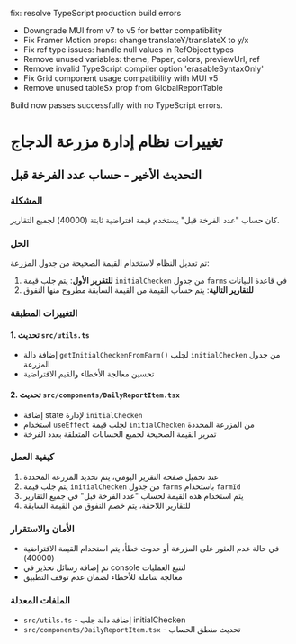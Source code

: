 fix: resolve TypeScript production build errors

- Downgrade MUI from v7 to v5 for better compatibility
- Fix Framer Motion props: change translateY/translateX to y/x
- Fix ref type issues: handle null values in RefObject types
- Remove unused variables: theme, Paper, colors, previewUrl, ref
- Remove invalid TypeScript compiler option 'erasableSyntaxOnly'
- Fix Grid component usage compatibility with MUI v5
- Remove unused tableSx prop from GlobalReportTable

Build now passes successfully with no TypeScript errors.

# تغييرات نظام إدارة مزرعة الدجاج

## التحديث الأخير - حساب عدد الفرخة قبل

### المشكلة
كان حساب "عدد الفرخة قبل" يستخدم قيمة افتراضية ثابتة (40000) لجميع التقارير.

### الحل
تم تعديل النظام لاستخدام القيمة الصحيحة من جدول المزرعة:

1. **للتقرير الأول**: يتم جلب قيمة `initialChecken` من جدول `farms` في قاعدة البيانات
2. **للتقارير التالية**: يتم حساب القيمة من القيمة السابقة مطروح منها النفوق

### التغييرات المطبقة

#### 1. تحديث `src/utils.ts`
- إضافة دالة `getInitialCheckenFromFarm()` لجلب `initialChecken` من جدول المزرعة
- تحسين معالجة الأخطاء والقيم الافتراضية

#### 2. تحديث `src/components/DailyReportItem.tsx`
- إضافة state لإدارة `initialChecken`
- استخدام `useEffect` لجلب قيمة `initialChecken` من المزرعة المحددة
- تمرير القيمة الصحيحة لجميع الحسابات المتعلقة بعدد الفرخة

### كيفية العمل
1. عند تحميل صفحة التقرير اليومي، يتم تحديد المزرعة المحددة
2. يتم جلب قيمة `initialChecken` من جدول `farms` باستخدام `farmId`
3. يتم استخدام هذه القيمة لحساب "عدد الفرخة قبل" في جميع التقارير
4. للتقارير اللاحقة، يتم خصم النفوق من القيمة السابقة

### الأمان والاستقرار
- في حالة عدم العثور على المزرعة أو حدوث خطأ، يتم استخدام القيمة الافتراضية (40000)
- تم إضافة رسائل تحذير في console لتتبع العمليات
- معالجة شاملة للأخطاء لضمان عدم توقف التطبيق

### الملفات المعدلة
- `src/utils.ts` - إضافة دالة جلب initialChecken
- `src/components/DailyReportItem.tsx` - تحديث منطق الحساب

